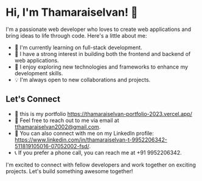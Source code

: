 # Hi, I'm Thamaraiselvan! 👋

I'm a passionate web developer who loves to create web applications and bring ideas to life through code. Here's a little about me:

- 🔭 I'm currently learning on full-stack development.
- 🌱 I have a strong interest in building both the frontend and backend of web applications.
- 🚀 I enjoy exploring new technologies and frameworks to enhance my development skills.
- 💡 I'm always open to new collaborations and projects.

## Let's Connect
- 💼 this is my portfolio https://thamaraiselvan-portfolio-2023.vercel.app/
- 📧 Feel free to reach out to me via email at tthamaraiselvan2002@gmail.com.
- 📱 You can also connect with me on my LinkedIn profile: https://www.linkedin.com/in/thamaraiselvan-t-9952206342-511819105016-07052002-fsd/.
- 📞 If you prefer a phone call, you can reach me at +91 9952206342.

I'm excited to connect with fellow developers and work together on exciting projects. Let's build something awesome together!
